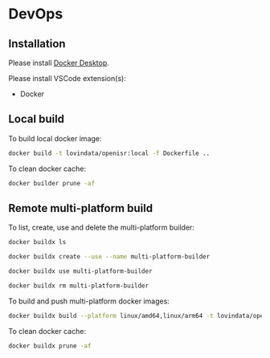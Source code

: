# DevOps

## Installation

Please install [Docker Desktop](https://www.docker.com/products/docker-desktop/).

Please install VSCode extension(s):

- Docker

## Local build

To build local docker image:

```bash
docker build -t lovindata/openisr:local -f Dockerfile ..
```

To clean docker cache:

```bash
docker builder prune -af
```

## Remote multi-platform build

To list, create, use and delete the multi-platform builder:

```bash
docker buildx ls
```

```bash
docker buildx create --use --name multi-platform-builder
```

```bash
docker buildx use multi-platform-builder
```

```bash
docker buildx rm multi-platform-builder
```

To build and push multi-platform docker images:

```bash
docker buildx build --platform linux/amd64,linux/arm64 -t lovindata/openisr:0.0.0 --push -f Dockerfile ..
```

To clean docker cache:

```bash
docker buildx prune -af
```
